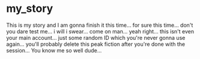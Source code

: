 # my_story
This is my story and I am gonna finish it this time... for sure this time... don't you dare test me... i will i swear... come on man... yeah right... this isn't even your main account... just some random ID which you're never gonna use again... you'll probably delete this peak fiction after you're done with the session...
You know me so well dude...
